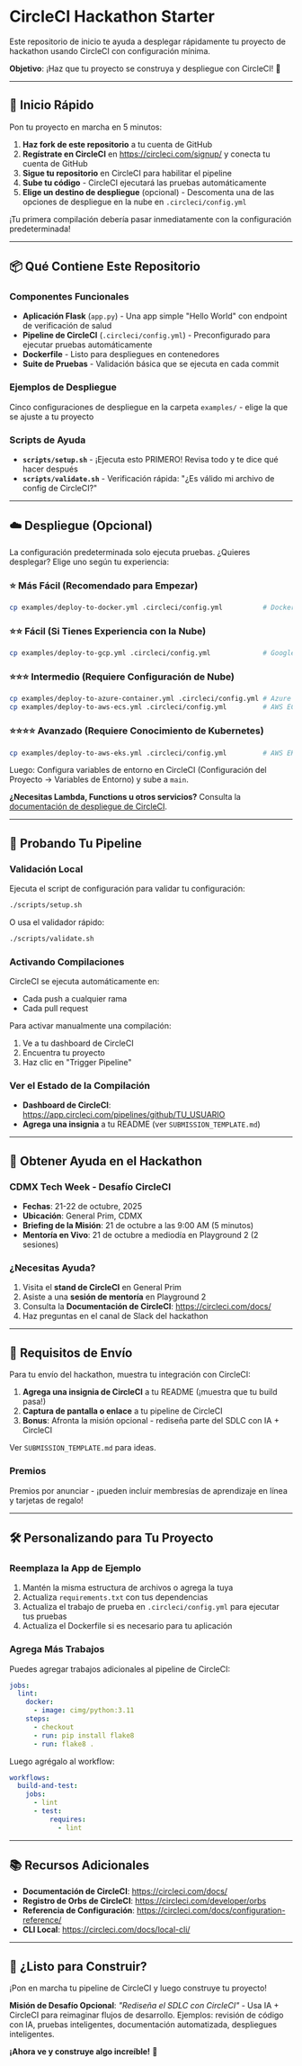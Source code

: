 # CircleCI Hackathon Starter

Este repositorio de inicio te ayuda a desplegar rápidamente tu proyecto de hackathon usando CircleCI con configuración mínima.

**Objetivo**: ¡Haz que tu proyecto se construya y despliegue con CircleCI! 🚀

---

## 🚀 Inicio Rápido

Pon tu proyecto en marcha en 5 minutos:

1. **Haz fork de este repositorio** a tu cuenta de GitHub
2. **Regístrate en CircleCI** en https://circleci.com/signup/ y conecta tu cuenta de GitHub
3. **Sigue tu repositorio** en CircleCI para habilitar el pipeline
4. **Sube tu código** - CircleCI ejecutará las pruebas automáticamente
5. **Elige un destino de despliegue** (opcional) - Descomenta una de las opciones de despliegue en la nube en `.circleci/config.yml`

¡Tu primera compilación debería pasar inmediatamente con la configuración predeterminada!

---

## 📦 Qué Contiene Este Repositorio

### Componentes Funcionales

- **Aplicación Flask** (`app.py`) - Una app simple "Hello World" con endpoint de verificación de salud
- **Pipeline de CircleCI** (`.circleci/config.yml`) - Preconfigurado para ejecutar pruebas automáticamente
- **Dockerfile** - Listo para despliegues en contenedores
- **Suite de Pruebas** - Validación básica que se ejecuta en cada commit

### Ejemplos de Despliegue

Cinco configuraciones de despliegue en la carpeta `examples/` - elige la que se ajuste a tu proyecto

### Scripts de Ayuda

- **`scripts/setup.sh`** - ¡Ejecuta esto PRIMERO! Revisa todo y te dice qué hacer después
- **`scripts/validate.sh`** - Verificación rápida: "¿Es válido mi archivo de config de CircleCI?"

---

## ☁️ Despliegue (Opcional)

La configuración predeterminada solo ejecuta pruebas. ¿Quieres desplegar? Elige uno según tu experiencia:

### ⭐ Más Fácil (Recomendado para Empezar)
```bash
cp examples/deploy-to-docker.yml .circleci/config.yml          # Docker Hub
```

### ⭐⭐ Fácil (Si Tienes Experiencia con la Nube)
```bash
cp examples/deploy-to-gcp.yml .circleci/config.yml             # Google Cloud Run
```

### ⭐⭐⭐ Intermedio (Requiere Configuración de Nube)
```bash
cp examples/deploy-to-azure-container.yml .circleci/config.yml # Azure Container Instances
cp examples/deploy-to-aws-ecs.yml .circleci/config.yml         # AWS ECS
```

### ⭐⭐⭐⭐ Avanzado (Requiere Conocimiento de Kubernetes)
```bash
cp examples/deploy-to-aws-eks.yml .circleci/config.yml         # AWS EKS (Kubernetes)
```

Luego: Configura variables de entorno en CircleCI (Configuración del Proyecto → Variables de Entorno) y sube a `main`.

**¿Necesitas Lambda, Functions u otros servicios?** Consulta la [documentación de despliegue de CircleCI](https://circleci.com/docs/deployment-overview/).

---

## 🧪 Probando Tu Pipeline

### Validación Local

Ejecuta el script de configuración para validar tu configuración:

```bash
./scripts/setup.sh
```

O usa el validador rápido:

```bash
./scripts/validate.sh
```

### Activando Compilaciones

CircleCI se ejecuta automáticamente en:
- Cada push a cualquier rama
- Cada pull request

Para activar manualmente una compilación:
1. Ve a tu dashboard de CircleCI
2. Encuentra tu proyecto
3. Haz clic en "Trigger Pipeline"

### Ver el Estado de la Compilación

- **Dashboard de CircleCI**: https://app.circleci.com/pipelines/github/TU_USUARIO
- **Agrega una insignia** a tu README (ver `SUBMISSION_TEMPLATE.md`)

---

## 🎯 Obtener Ayuda en el Hackathon

### CDMX Tech Week - Desafío CircleCI

- **Fechas**: 21-22 de octubre, 2025
- **Ubicación**: General Prim, CDMX
- **Briefing de la Misión**: 21 de octubre a las 9:00 AM (5 minutos)
- **Mentoría en Vivo**: 21 de octubre a mediodía en Playground 2 (2 sesiones)

### ¿Necesitas Ayuda?

1. Visita el **stand de CircleCI** en General Prim
2. Asiste a una **sesión de mentoría** en Playground 2
3. Consulta la **Documentación de CircleCI**: https://circleci.com/docs/
4. Haz preguntas en el canal de Slack del hackathon

---

## 📝 Requisitos de Envío

Para tu envío del hackathon, muestra tu integración con CircleCI:

1. **Agrega una insignia de CircleCI** a tu README (¡muestra que tu build pasa!)
2. **Captura de pantalla o enlace** a tu pipeline de CircleCI
3. **Bonus**: Afronta la misión opcional - rediseña parte del SDLC con IA + CircleCI

Ver `SUBMISSION_TEMPLATE.md` para ideas.

### Premios

Premios por anunciar - ¡pueden incluir membresías de aprendizaje en línea y tarjetas de regalo!

---

## 🛠️ Personalizando para Tu Proyecto

### Reemplaza la App de Ejemplo

1. Mantén la misma estructura de archivos o agrega la tuya
2. Actualiza `requirements.txt` con tus dependencias
3. Actualiza el trabajo de prueba en `.circleci/config.yml` para ejecutar tus pruebas
4. Actualiza el Dockerfile si es necesario para tu aplicación

### Agrega Más Trabajos

Puedes agregar trabajos adicionales al pipeline de CircleCI:

```yaml
jobs:
  lint:
    docker:
      - image: cimg/python:3.11
    steps:
      - checkout
      - run: pip install flake8
      - run: flake8 .
```

Luego agrégalo al workflow:

```yaml
workflows:
  build-and-test:
    jobs:
      - lint
      - test:
          requires:
            - lint
```

---

## 📚 Recursos Adicionales

- **Documentación de CircleCI**: https://circleci.com/docs/
- **Registro de Orbs de CircleCI**: https://circleci.com/developer/orbs
- **Referencia de Configuración**: https://circleci.com/docs/configuration-reference/
- **CLI Local**: https://circleci.com/docs/local-cli/

---

## 🎉 ¿Listo para Construir?

¡Pon en marcha tu pipeline de CircleCI y luego construye tu proyecto!

**Misión de Desafío Opcional**: *"Rediseña el SDLC con CircleCI"* - Usa IA + CircleCI para reimaginar flujos de desarrollo. Ejemplos: revisión de código con IA, pruebas inteligentes, documentación automatizada, despliegues inteligentes.

**¡Ahora ve y construye algo increíble!** 🚀

